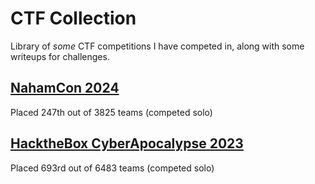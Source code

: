 # CTF Collection
Library of *some* CTF competitions I have competed in, along with some writeups for challenges.

## [NahamCon 2024](https://github.com/raav3n/ctf/nahamco_24)
Placed 247th out of 3825 teams (competed solo)

## [HacktheBox CyberApocalypse 2023](https://github.com/raav3n/ctf/htb_cyberapocalypse_23)
Placed 693rd out of 6483 teams (competed solo)
